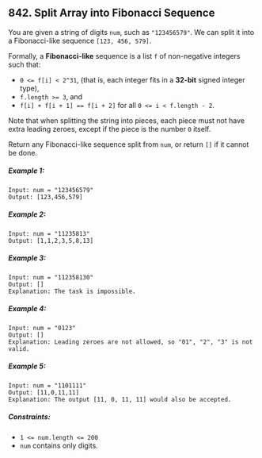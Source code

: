 ## 842. Split Array into Fibonacci Sequence

You are given a string of digits ```num```, such as ```"123456579"```. We can split it into a Fibonacci-like sequence ```[123, 456, 579]```.

Formally, a **Fibonacci-like** sequence is a list ```f``` of non-negative integers such that:

* ```0 <= f[i] < 2^31```, (that is, each integer fits in a **32-bit** signed integer type),
* ```f.length >= 3```, and
* ```f[i] + f[i + 1] == f[i + 2]``` for all ```0 <= i < f.length - 2```.

Note that when splitting the string into pieces, each piece must not have extra leading zeroes, except if the piece is the number ```0``` itself.

Return any Fibonacci-like sequence split from ```num```, or return ```[]``` if it cannot be done.

##### Example 1:
```
Input: num = "123456579"
Output: [123,456,579]
```
##### Example 2:
```
Input: num = "11235813"
Output: [1,1,2,3,5,8,13]
```
##### Example 3:
```
Input: num = "112358130"
Output: []
Explanation: The task is impossible.
```
##### Example 4:
```
Input: num = "0123"
Output: []
Explanation: Leading zeroes are not allowed, so "01", "2", "3" is not valid.
```
##### Example 5:
```
Input: num = "1101111"
Output: [11,0,11,11]
Explanation: The output [11, 0, 11, 11] would also be accepted.
```

##### Constraints:

* ```1 <= num.length <= 200```
* ```num``` contains only digits.